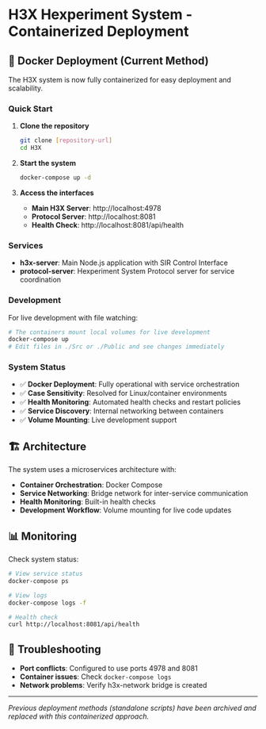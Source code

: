# H3X Hexperiment System - Containerized Deployment

## 🐳 Docker Deployment (Current Method)

The H3X system is now fully containerized for easy deployment and scalability.

### Quick Start

1. **Clone the repository**
   ```bash
   git clone [repository-url]
   cd H3X
   ```

2. **Start the system**
   ```bash
   docker-compose up -d
   ```

3. **Access the interfaces**
   - **Main H3X Server**: http://localhost:4978
   - **Protocol Server**: http://localhost:8081
   - **Health Check**: http://localhost:8081/api/health

### Services

- **h3x-server**: Main Node.js application with SIR Control Interface
- **protocol-server**: Hexperiment System Protocol server for service coordination

### Development

For live development with file watching:
```bash
# The containers mount local volumes for live development
docker-compose up
# Edit files in ./Src or ./Public and see changes immediately
```

### System Status

- ✅ **Docker Deployment**: Fully operational with service orchestration
- ✅ **Case Sensitivity**: Resolved for Linux/container environments  
- ✅ **Health Monitoring**: Automated health checks and restart policies
- ✅ **Service Discovery**: Internal networking between containers
- ✅ **Volume Mounting**: Live development support

## 🏗️ Architecture

The system uses a microservices architecture with:
- **Container Orchestration**: Docker Compose
- **Service Networking**: Bridge network for inter-service communication
- **Health Monitoring**: Built-in health checks
- **Development Workflow**: Volume mounting for live code updates

## 📊 Monitoring

Check system status:
```bash
# View service status
docker-compose ps

# View logs
docker-compose logs -f

# Health check
curl http://localhost:8081/api/health
```

## 🔧 Troubleshooting

- **Port conflicts**: Configured to use ports 4978 and 8081
- **Container issues**: Check `docker-compose logs`
- **Network problems**: Verify h3x-network bridge is created

---

*Previous deployment methods (standalone scripts) have been archived and replaced with this containerized approach.*
